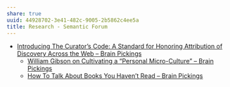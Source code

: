 ```yaml
---
share: true
uuid: 44928702-3e41-482c-9005-2b5862c4ee5a
title: Research - Semantic Forum
---
```

* [Introducing The Curator’s Code: A Standard for Honoring Attribution of Discovery Across the Web – Brain Pickings](https://www.brainpickings.org/2012/03/09/curators-code/)
  * [William Gibson on Cultivating a “Personal Micro-Culture” – Brain Pickings](https://www.brainpickings.org/2012/02/24/william-gibson-personal-micro-culture/)
  * [How To Talk About Books You Haven’t Read – Brain Pickings](https://www.brainpickings.org/2012/06/15/how-to-talk-about-books-you-havent-read/)
